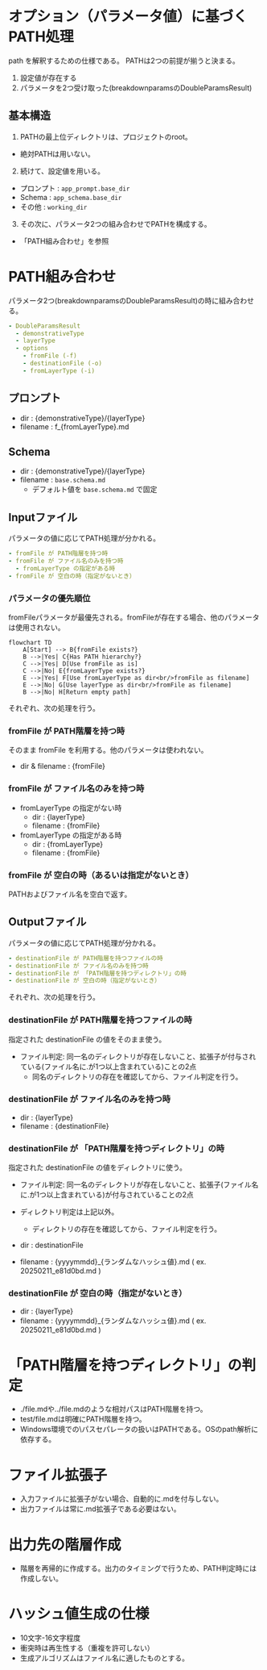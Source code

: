 # オプション（パラメータ値）に基づくPATH処理
path を解釈するための仕様である。
PATHは2つの前提が揃うと決まる。

1. 設定値が存在する
2. パラメータを2つ受け取った(breakdownparamsのDoubleParamsResult)

## 基本構造
1. PATHの最上位ディレクトリは、プロジェクトのroot。
  - 絶対PATHは用いない。
2. 続けて、設定値を用いる。
  - プロンプト : `app_prompt.base_dir`  
  - Schema :  `app_schema.base_dir`
  - その他 : `working_dir`
3. その次に、パラメータ2つの組み合わせでPATHを構成する。
  - 「PATH組み合わせ」を参照


# PATH組み合わせ
パラメータ2つ(breakdownparamsのDoubleParamsResult)の時に組み合わせる。

```yaml
- DoubleParamsResult
  - demonstrativeType
  - layerType
  - options
    - fromFile (-f)
    - destinationFile (-o)
    - fromLayerType (-i)
```

## プロンプト
- dir : {demonstrativeType}/{layerType}
- filename : f_{fromLayerType}.md

## Schema
- dir : {demonstrativeType}/{layerType}
- filename : `base.schema.md`
  - デフォルト値を `base.schema.md` で固定

## Inputファイル
パラメータの値に応じてPATH処理が分かれる。

```yaml
- fromFile が PATH階層を持つ時
- fromFile が ファイル名のみを持つ時
  - fromLayerType の指定がある時
- fromFile が 空白の時（指定がないとき）
```

### パラメータの優先順位
fromFileパラメータが最優先される。fromFileが存在する場合、他のパラメータは使用されない。

```mermaid
flowchart TD
    A[Start] --> B{fromFile exists?}
    B -->|Yes| C{Has PATH hierarchy?}
    C -->|Yes| D[Use fromFile as is]
    C -->|No| E{fromLayerType exists?}
    E -->|Yes| F[Use fromLayerType as dir<br/>fromFile as filename]
    E -->|No| G[Use layerType as dir<br/>fromFile as filename]
    B -->|No| H[Return empty path]
```


それぞれ、次の処理を行う。

### fromFile が PATH階層を持つ時
そのまま fromFile を利用する。他のパラメータは使われない。
- dir & filename : {fromFile}

### fromFile が ファイル名のみを持つ時
- fromLayerType の指定がない時
  - dir : {layerType}
  - filename : {fromFile}
- fromLayerType の指定がある時
  - dir : {fromLayerType}
  - filename : {fromFile}

### fromFile が 空白の時（あるいは指定がないとき）
PATHおよびファイル名を空白で返す。

## Outputファイル
パラメータの値に応じてPATH処理が分かれる。

```yaml
- destinationFile が PATH階層を持つファイルの時
- destinationFile が ファイル名のみを持つ時
- destinationFile が 「PATH階層を持つディレクトリ」の時
- destinationFile が 空白の時（指定がないとき）
```

それぞれ、次の処理を行う。

### destinationFile が PATH階層を持つファイルの時
指定された destinationFile の値をそのまま使う。

- ファイル判定: 同一名のディレクトリが存在しないこと、拡張子が付与されている(ファイル名に.が1つ以上含まれている)ことの2点
  - 同名のディレクトリの存在を確認してから、ファイル判定を行う。

### destinationFile が ファイル名のみを持つ時
- dir : {layerType}
- filename : {destinationFile}

### destinationFile が 「PATH階層を持つディレクトリ」の時
指定された destinationFile の値をディレクトリに使う。

- ファイル判定: 同一名のディレクトリが存在しないこと、拡張子(ファイル名に.が1つ以上含まれている)が付与されていることの2点
- ディレクトリ判定は上記以外。
  - ディレクトリの存在を確認してから、ファイル判定を行う。

- dir : destinationFile
- filename : {yyyymmdd}_{ランダムなハッシュ値}.md ( ex. 20250211_e81d0bd.md )

### destinationFile が 空白の時（指定がないとき）
- dir : {layerType}
- filename : {yyyymmdd}_{ランダムなハッシュ値}.md ( ex. 20250211_e81d0bd.md )


# 「PATH階層を持つディレクトリ」の判定
- ./file.mdや../file.mdのような相対パスはPATH階層を持つ。
- test/file.mdは明確にPATH階層を持つ。
- Windows環境での\パスセパレータの扱いはPATHである。OSのpath解析に依存する。


# ファイル拡張子
- 入力ファイルに拡張子がない場合、自動的に.mdを付与しない。
- 出力ファイルは常に.md拡張子である必要はない。

# 出力先の階層作成
- 階層を再帰的に作成する。出力のタイミングで行うため、PATH判定時には作成しない。

# ハッシュ値生成の仕様
- 10文字-16文字程度
- 衝突時は再生性する（重複を許可しない）
- 生成アルゴリズムはファイル名に適したものとする。



